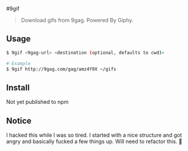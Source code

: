 #9gif

> Download gifs from 9gag. Powered By Giphy.

## Usage

```sh
$ 9gif <9gag-url> <destination (optional, defaults to cwd)>

# Example
$ 9gif http://9gag.com/gag/amz4Y9X ~/gifs
```

## Install

Not yet published to npm

## Notice

I hacked this while I was so tired. I started with a nice structure and got angry and basically fucked a few things up. Will need to refactor this. 💩
